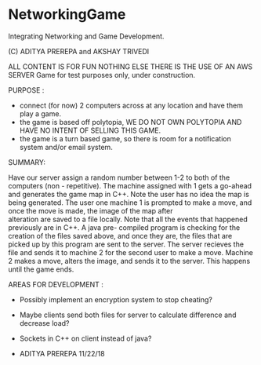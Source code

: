 # NetworkingGame
Integrating Networking and Game Development.

(C) ADITYA PREREPA and AKSHAY TRIVEDI

ALL CONTENT IS FOR FUN NOTHING ELSE
THERE IS THE USE OF AN AWS SERVER
Game for test purposes only, under construction.


PURPOSE : 

 - connect (for now) 2 computers across at any location and have them play a game.
 - the game is based off polytopia, WE DO NOT OWN POLYTOPIA AND HAVE NO INTENT OF SELLING THIS GAME.
 - the game is a turn based game, so there is room for a notification system and/or email system.
 
 SUMMARY: 
 
  Have our server assign a random number between 1-2 to both of the computers (non - repetitive). The machine
  assigned with 1 gets a go-ahead and generates the game map in C++. Note the user has no idea the map is being 
  generated. The user one machine 1 is prompted to make a move, and once the move is made, the image of the map after  
  alteration are saved to a file locally. Note that all the events that happened previously are in C++. A java pre- 
  compiled program is checking for the creation of the files saved above, and once they are, the files that are picked up by     this program are sent to the server. The server recieves the file and sends it to machine 2 for the second user to make
  a move. Machine 2 makes a move, alters the image, and sends it to the server. This happens until the game ends.
  
  AREAS FOR DEVELOPMENT : 
  
   - Possibly implement an encryption system to stop cheating?
   - Maybe clients send both files for server to calculate difference and decrease load?
   - Sockets in C++ on client instead of java?
   
 - ADITYA PREREPA 11/22/18
